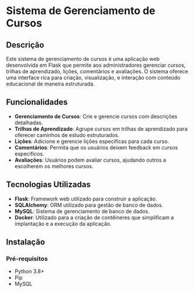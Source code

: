 # Sistema de Gerenciamento de Cursos

## Descrição
Este sistema de gerenciamento de cursos é uma aplicação web desenvolvida em Flask que permite aos administradores gerenciar cursos, trilhas de aprendizado, lições, comentários e avaliações. O sistema oferece uma interface rica para criação, visualização, e interação com conteúdo educacional de maneira estruturada.

## Funcionalidades
- **Gerenciamento de Cursos**: Crie e gerencie cursos com descrições detalhadas.
- **Trilhas de Aprendizado**: Agrupe cursos em trilhas de aprendizado para oferecer caminhos de estudo estruturados.
- **Lições**: Adicione e gerencie lições específicas para cada curso.
- **Comentários**: Permita que os usuários deixem feedback em cursos específicos.
- **Avaliações**: Usuários podem avaliar cursos, ajudando outros a escolherem os melhores cursos.

## Tecnologias Utilizadas
- **Flask**: Framework web utilizado para construir a aplicação.
- **SQLAlchemy**: ORM utilizado para gestão de banco de dados.
- **MySQL**: Sistema de gerenciamento de banco de dados.
- **Docker**: Utilizado para a criação de contêineres que simplificam a implantação e a execução da aplicação.

## Instalação

### Pré-requisitos
- Python 3.8+
- Pip
- MySQL
